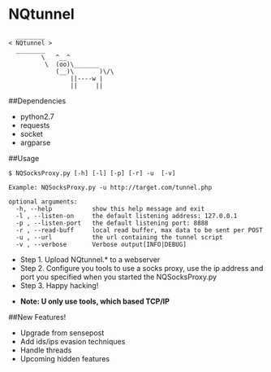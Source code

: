 # NQtunnel
```
  ________
< NQtunnel >
  ________
         \   ^__^ 
          \  (oo)\_______
             (__)\       )\/\
                 ||----w |
                 ||     ||
```
##Dependencies
+ python2.7
+ requests
+ socket
+ argparse


##Usage
```
$ NQSocksProxy.py [-h] [-l] [-p] [-r] -u  [-v]

Example: NQSocksProxy.py -u http://target.com/tunnel.php

optional arguments:
  -h, --help           show this help message and exit
  -l , --listen-on     the default listening address: 127.0.0.1
  -p , --listen-port   the default listening port: 8888
  -r , --read-buff     local read buffer, max data to be sent per POST
  -u , --url           the url containing the tunnel script
  -v , --verbose       Verbose output[INFO|DEBUG]
```
+ Step 1. Upload NQtunnel.* to a webserver
+ Step 2. Configure you tools to use a socks proxy, use the ip address and port you specified when you started the NQSocksProxy.py
+ Step 3. Happy hacking!
- __Note: U only use tools, which based TCP/IP__


##New Features!
+ Upgrade from sensepost
+ Add ids/ips evasion techniques
+ Handle threads
+ Upcoming hidden features
